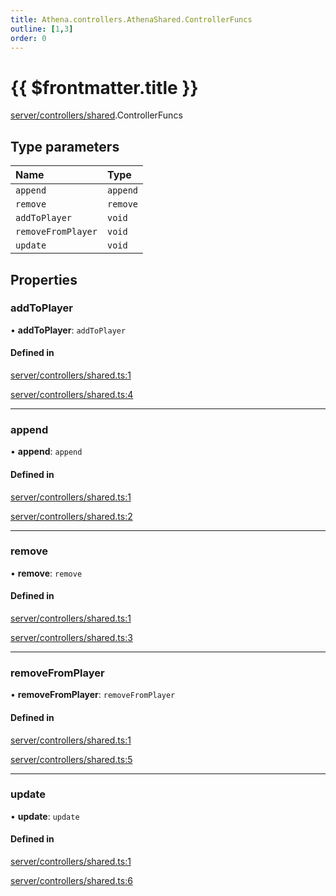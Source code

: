```yaml
---
title: Athena.controllers.AthenaShared.ControllerFuncs
outline: [1,3]
order: 0
---
```


# {{ $frontmatter.title }}


[server/controllers/shared](../modules/server_controllers_shared.md).ControllerFuncs

## Type parameters

| Name | Type |
| :------ | :------ |
| `append` | `append` |
| `remove` | `remove` |
| `addToPlayer` | `void` |
| `removeFromPlayer` | `void` |
| `update` | `void` |

## Properties

### addToPlayer

• **addToPlayer**: `addToPlayer`

#### Defined in

[server/controllers/shared.ts:1](https://github.com/Stuyk/altv-athena/blob/85b158f/src/core/server/controllers/shared.ts#L1)

[server/controllers/shared.ts:4](https://github.com/Stuyk/altv-athena/blob/85b158f/src/core/server/controllers/shared.ts#L4)

___

### append

• **append**: `append`

#### Defined in

[server/controllers/shared.ts:1](https://github.com/Stuyk/altv-athena/blob/85b158f/src/core/server/controllers/shared.ts#L1)

[server/controllers/shared.ts:2](https://github.com/Stuyk/altv-athena/blob/85b158f/src/core/server/controllers/shared.ts#L2)

___

### remove

• **remove**: `remove`

#### Defined in

[server/controllers/shared.ts:1](https://github.com/Stuyk/altv-athena/blob/85b158f/src/core/server/controllers/shared.ts#L1)

[server/controllers/shared.ts:3](https://github.com/Stuyk/altv-athena/blob/85b158f/src/core/server/controllers/shared.ts#L3)

___

### removeFromPlayer

• **removeFromPlayer**: `removeFromPlayer`

#### Defined in

[server/controllers/shared.ts:1](https://github.com/Stuyk/altv-athena/blob/85b158f/src/core/server/controllers/shared.ts#L1)

[server/controllers/shared.ts:5](https://github.com/Stuyk/altv-athena/blob/85b158f/src/core/server/controllers/shared.ts#L5)

___

### update

• **update**: `update`

#### Defined in

[server/controllers/shared.ts:1](https://github.com/Stuyk/altv-athena/blob/85b158f/src/core/server/controllers/shared.ts#L1)

[server/controllers/shared.ts:6](https://github.com/Stuyk/altv-athena/blob/85b158f/src/core/server/controllers/shared.ts#L6)
